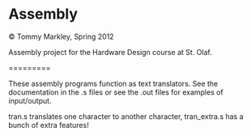 Assembly
========

© Tommy Markley, Spring 2012

Assembly project for the Hardware Design course at St. Olaf.

=========

These assembly programs function as text translators. See the documentation in the .s files or see the .out 
files for examples of input/output.

tran.s translates one character to another character, tran_extra.s has a bunch of extra features!
